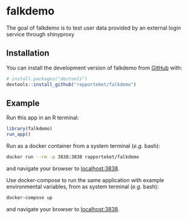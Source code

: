 
# falkdemo

<!-- badges: start -->
<!-- badges: end -->

The goal of falkdemo is to test user data provided by an external login service through shinyproxy

## Installation

You can install the development version of falkdemo from [GitHub](https://github.com/) with:

``` r
# install.packages("devtools")
devtools::install_github("rapporteket/falkdemo")
```

## Example

Run this app in an R terminal:

``` r
library(falkdemo)
run_app()
```

Run as a docker container from a system terminal (_e.g._ bash):
```bash
docker run --rm -p 3838:3838 rapporteket/falkdemo
```
and navigate your browser to [localhost:3838](localhost:3838).

Use docker-compose to run the same application with example environmental variables, from as system terminal (_e.g._ bash):
```bash
docker-compose up
```
and navigate your browser to [localhost:3838](localhost:3838).

